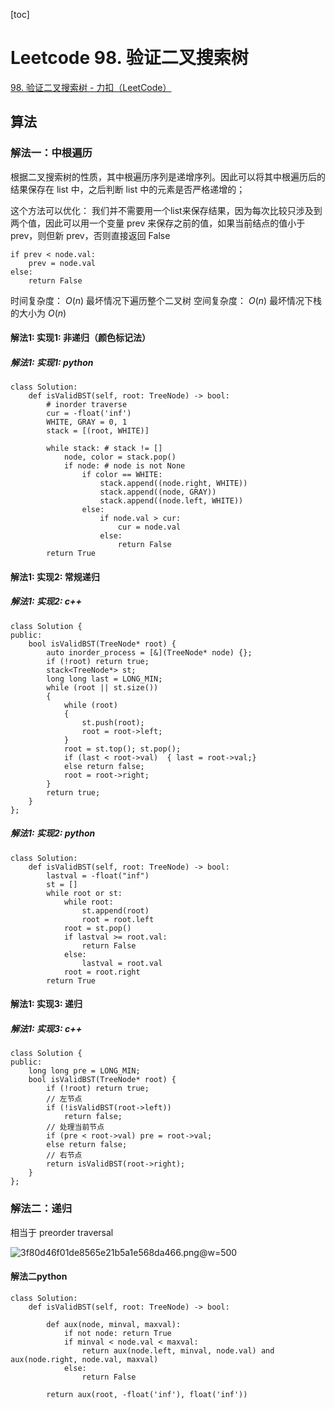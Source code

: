 

[toc]

# Leetcode 98. 验证二叉搜索树

[98. 验证二叉搜索树 - 力扣（LeetCode）](https://leetcode-cn.com/problems/validate-binary-search-tree/)

## 算法

### 解法一：中根遍历

根据二叉搜索树的性质，其中根遍历序列是递增序列。因此可以将其中根遍历后的结果保存在 list 中，之后判断 list 中的元素是否严格递增的；

这个方法可以优化： 我们并不需要用一个list来保存结果，因为每次比较只涉及到两个值，因此可以用一个变量 prev 来保存之前的值，如果当前结点的值小于 prev，则但新 prev，否则直接返回 False

```
if prev < node.val:
    prev = node.val
else:
    return False
```

时间复杂度： $O(n)$ 最坏情况下遍历整个二叉树
空间复杂度： $O(n)$ 最坏情况下栈的大小为 $O(n)$

#### 解法1: 实现1: 非递归（颜色标记法）

##### 解法1: 实现1: python

```
class Solution:
    def isValidBST(self, root: TreeNode) -> bool:
        # inorder traverse
        cur = -float('inf')
        WHITE, GRAY = 0, 1
        stack = [(root, WHITE)]
        
        while stack: # stack != []
            node, color = stack.pop()
            if node: # node is not None
                if color == WHITE:
                    stack.append((node.right, WHITE))
                    stack.append((node, GRAY))
                    stack.append((node.left, WHITE))
                else:
                    if node.val > cur:
                        cur = node.val
                    else:
                        return False
        return True
```

#### 解法1: 实现2: 常规递归

##### 解法1: 实现2: c++

```
class Solution {
public:
    bool isValidBST(TreeNode* root) {
        auto inorder_process = [&](TreeNode* node) {};
        if (!root) return true;
        stack<TreeNode*> st;
        long long last = LONG_MIN;
        while (root || st.size())
        {
            while (root)
            {
                st.push(root);
                root = root->left;
            }
            root = st.top(); st.pop();
            if (last < root->val)  { last = root->val;}
            else return false;
            root = root->right;
        }
        return true;
    }
};
```

##### 解法1: 实现2: python

```
class Solution:
    def isValidBST(self, root: TreeNode) -> bool:
        lastval = -float("inf")
        st = []
        while root or st:
            while root:
                st.append(root)
                root = root.left
            root = st.pop()
            if lastval >= root.val:
                return False
            else:
                lastval = root.val
            root = root.right
        return True
```

#### 解法1: 实现3: 递归

##### 解法1: 实现3: c++

```
class Solution {
public:
    long long pre = LONG_MIN;
    bool isValidBST(TreeNode* root) {
        if (!root) return true;
        // 左节点
        if (!isValidBST(root->left))
            return false;
        // 处理当前节点
        if (pre < root->val) pre = root->val;
        else return false;
        // 右节点
        return isValidBST(root->right);
    }
};
```

### 解法二：递归

相当于 preorder traversal

![3f80d46f01de8565e21b5a1e568da466.png](evernotecid://8E200321-31A9-427B-BECA-CC44235980BC/appyinxiangcom/22483756/ENResource/p10567)@w=500

#### 解法二python

```
class Solution:
    def isValidBST(self, root: TreeNode) -> bool:

        def aux(node, minval, maxval):
            if not node: return True
            if minval < node.val < maxval:
                return aux(node.left, minval, node.val) and aux(node.right, node.val, maxval)
            else:
                return False

        return aux(root, -float('inf'), float('inf'))
```